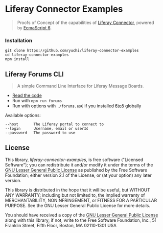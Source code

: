 Liferay Connector Examples
==========================

> Proofs of Concept of the capabilities of [Liferay Connector][lc], powered by [EcmaScript 6][6to5].

### Installation

    git clone https://github.com/yuchi/liferay-connector-examples
    cd liferay-connector-examples
    npm install

## Liferay Forums CLI

> A simple Command Line Interface for Liferay Message Boards.

- [Read the code](forums.es6)
- Run with `npm run forums`
- Run with options with `./forums.es6` if you installed [6to5][6to5] globally

Available options:

```
--host       The Liferay portal to connect to
--login      Username, email or userId
--password   The password to use
```

[lc]: https://github.com/smclab/liferay-connector
[6to5]: https://6to5.github.io/

## License

This library, *liferay-connector-examples*, is free software ("Licensed
Software"); you can redistribute it and/or modify it under the terms of the [GNU
Lesser General Public License](http://www.gnu.org/licenses/lgpl-2.1.html) as
published by the Free Software Foundation; either version 2.1 of the License, or
(at your option) any later version.

This library is distributed in the hope that it will be useful, but WITHOUT ANY
WARRANTY; including but not limited to, the implied warranty of MERCHANTABILITY,
NONINFRINGEMENT, or FITNESS FOR A PARTICULAR PURPOSE. See the GNU Lesser General
Public License for more details.

You should have received a copy of the [GNU Lesser General Public
License](http://www.gnu.org/licenses/lgpl-2.1.html) along with this library; if
not, write to the Free Software Foundation, Inc., 51 Franklin Street, Fifth
Floor, Boston, MA 02110-1301 USA
